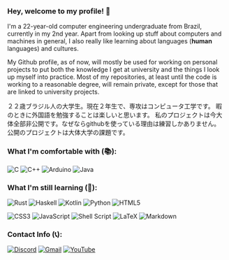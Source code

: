 ### Hey, welcome to my profile! 👋

I'm a 22-year-old computer engineering undergraduate from Brazil, currently in my 2nd year.
Apart from looking up stuff about computers and machines in general, I also really like learning about languages (**human** languages) and cultures.

My Github profile, as of now, will mostly be used for working on personal projects to put both the knowledge I get at university and the things I look up myself into practice. Most of my repositories, at least until the code is working to a reasonable degree, will remain private, except for those that are linked to university projects.

２２歳ブラジル人の大学生。現在２年生で、専攻はコンピュータ工学です。
暇のときに外国語を勉強することは楽しいと思います。
私のプロジェクトは今大体全部非公開です。なぜならgithubを使っている理由は練習しかありません。
公開のプロジェクトは大体大学の課題です。



### What I'm comfortable with (📚):

![C](https://img.shields.io/badge/c-%2300599C.svg?style=for-the-badge&logo=c&logoColor=white)
![C++](https://img.shields.io/badge/c++-%2300599C.svg?style=for-the-badge&logo=c%2B%2B&logoColor=white)
![Arduino](https://img.shields.io/badge/-Arduino-00979D?style=for-the-badge&logo=Arduino&logoColor=white)
![Java](https://img.shields.io/badge/java-%23ED8B00.svg?style=for-the-badge&logo=openjdk&logoColor=white)

### What I'm still learning (🔰):

![Rust](https://img.shields.io/badge/rust-%23000000.svg?style=for-the-badge&logo=rust&logoColor=white)
![Haskell](https://img.shields.io/badge/Haskell-5e5086?style=for-the-badge&logo=haskell&logoColor=white)
![Kotlin](https://img.shields.io/badge/kotlin-%237F52FF.svg?style=for-the-badge&logo=kotlin&logoColor=white)
![Python](https://img.shields.io/badge/python-3670A0?style=for-the-badge&logo=python&logoColor=ffdd54)
![HTML5](https://img.shields.io/badge/html5-%23E34F26.svg?style=for-the-badge&logo=html5&logoColor=white)

![CSS3](https://img.shields.io/badge/css3-%231572B6.svg?style=for-the-badge&logo=css3&logoColor=white)
![JavaScript](https://img.shields.io/badge/javascript-%23323330.svg?style=for-the-badge&logo=javascript&logoColor=%23F7DF1E)
![Shell Script](https://img.shields.io/badge/shell_script-%23121011.svg?style=for-the-badge&logo=gnu-bash&logoColor=white)
![LaTeX](https://img.shields.io/badge/latex-%23008080.svg?style=for-the-badge&logo=latex&logoColor=white)
![Markdown](https://img.shields.io/badge/markdown-%23000000.svg?style=for-the-badge&logo=markdown&logoColor=white)

### Contact Info (📞):

<a href="https://discordapp.com/users/222899628725633024"><img alt="Discord" src="https://img.shields.io/badge/Discord-%235865F2.svg?style=for-the-badge&logo=discord&logoColor=white"></a>
<a href="mailto:alessandroneri962@gmail.com"><img alt="Gmail" src="https://img.shields.io/badge/Gmail-D14836?style=for-the-badge&logo=gmail&logoColor=white"></a>
<a href="https://www.youtube.com/channel/UC2jLpU5BiKRYiwKvrHyU73w"><img alt="YouTube" src="https://img.shields.io/badge/YouTube-%23FF0000.svg?style=for-the-badge&logo=YouTube&logoColor=white"></a>


